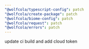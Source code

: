 ```yaml
---
"@wolfcola/typescript-config": patch
"@wolfcola/create-package": patch
"@wolfcola/biome-config": patch
"@wolfcola/request": patch
"@wolfcola/errors": patch
---
```


update ci build and add cloud token
